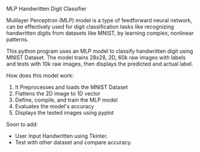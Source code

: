 MLP Handwritten Digit Classifier

Mulilayer Perceptron (MLP) model is a type of feedforward neural network, can be effectively used for digit classification tasks like recognizing handwritten digits from datasets like MNIST, by learning complex, nonlinear patterns.

This python program uses an MLP model to classify handwritten digit using MNIST Dataset. 
The model trains 28x28, 2D, 60k raw images with labels and tests with 10k raw images, then displays the predicted and actual label.

How does this model work:
1. It Preprocesses and loads the MNIST Dataset
2. Flattens the 2D image to 1D vector
3. Define, compile, and train the MLP model
4. Evaluates the model's accuracy
5. Displays the tested images using pyplot
 
Soon to add:
* User Input Handwritten using Tkinter.
* Test with other dataset and compare accuracy.
